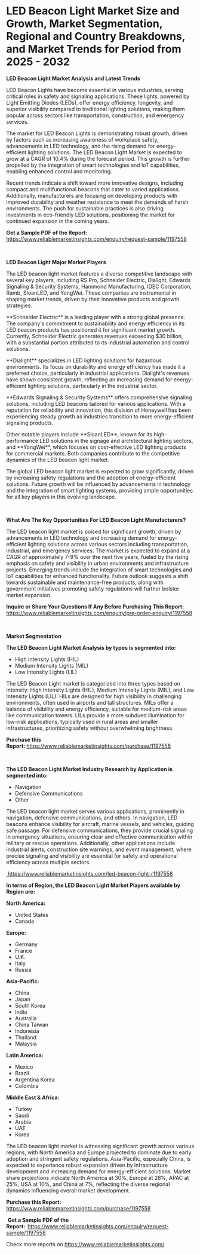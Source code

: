 <p><h1>LED Beacon Light Market Size and Growth, Market Segmentation, Regional and Country Breakdowns, and Market Trends for Period from 2025 -  2032</h1></p><p><strong>LED Beacon Light Market Analysis and Latest Trends</strong></p>
<p><p>LED Beacon Lights have become essential in various industries, serving critical roles in safety and signaling applications. These lights, powered by Light Emitting Diodes (LEDs), offer energy efficiency, longevity, and superior visibility compared to traditional lighting solutions, making them popular across sectors like transportation, construction, and emergency services.</p><p>The market for LED Beacon Lights is demonstrating robust growth, driven by factors such as increasing awareness of workplace safety, advancements in LED technology, and the rising demand for energy-efficient lighting solutions. The LED Beacon Light Market is expected to grow at a CAGR of 10.4% during the forecast period. This growth is further propelled by the integration of smart technologies and IoT capabilities, enabling enhanced control and monitoring.</p><p>Recent trends indicate a shift toward more innovative designs, including compact and multifunctional beacons that cater to varied applications. Additionally, manufacturers are focusing on developing products with improved durability and weather resistance to meet the demands of harsh environments. The push for sustainable practices is also driving investments in eco-friendly LED solutions, positioning the market for continued expansion in the coming years.</p></p>
<p><strong>Get a Sample PDF of the Report:&nbsp;</strong> <a href="https://www.reliablemarketinsights.com/enquiry/request-sample/1197558?utm_campaign=2624&utm_medium=2&utm_source=Github&utm_content=ia&utm_term=09042025&utm_id=led-beacon-light">https://www.reliablemarketinsights.com/enquiry/request-sample/1197558</a></p>
<p>&nbsp;</p>
<p><strong>LED Beacon Light Major Market Players</strong></p>
<p><p>The LED beacon light market features a diverse competitive landscape with several key players, including RS Pro, Schneider Electric, Dialight, Edwards Signaling & Security Systems, Hammond Manufacturing, IDEC Corporation, Ramb, SloanLED, and YongWei. These companies are instrumental in shaping market trends, driven by their innovative products and growth strategies.</p><p>**Schneider Electric** is a leading player with a strong global presence. The company's commitment to sustainability and energy efficiency in its LED beacon products has positioned it for significant market growth. Currently, Schneider Electric generates revenues exceeding $30 billion, with a substantial portion attributed to its industrial automation and control solutions.</p><p>**Dialight** specializes in LED lighting solutions for hazardous environments. Its focus on durability and energy efficiency has made it a preferred choice, particularly in industrial applications. Dialight's revenues have shown consistent growth, reflecting an increasing demand for energy-efficient lighting solutions, particularly in the industrial sector.</p><p>**Edwards Signaling & Security Systems** offers comprehensive signaling solutions, including LED beacons tailored for various applications. With a reputation for reliability and innovation, this division of Honeywell has been experiencing steady growth as industries transition to more energy-efficient signaling products.</p><p>Other notable players include **SloanLED**, known for its high-performance LED solutions in the signage and architectural lighting sectors, and **YongWei**, which focuses on cost-effective LED lighting products for commercial markets. Both companies contribute to the competitive dynamics of the LED beacon light market.</p><p>The global LED beacon light market is expected to grow significantly, driven by increasing safety regulations and the adoption of energy-efficient solutions. Future growth will be influenced by advancements in technology and the integration of smart lighting systems, providing ample opportunities for all key players in this evolving landscape.</p></p>
<p>&nbsp;</p>
<p><strong>What Are The Key Opportunities For LED Beacon Light Manufacturers?</strong></p>
<p><p>The LED beacon light market is poised for significant growth, driven by advancements in LED technology and increasing demand for energy-efficient lighting solutions across various sectors including transportation, industrial, and emergency services. The market is expected to expand at a CAGR of approximately 7-9% over the next five years, fueled by the rising emphasis on safety and visibility in urban environments and infrastructure projects. Emerging trends include the integration of smart technologies and IoT capabilities for enhanced functionality. Future outlook suggests a shift towards sustainable and maintenance-free products, along with government initiatives promoting safety regulations will further bolster market expansion.</p></p>
<p><strong>Inquire or Share Your Questions If Any Before Purchasing This Report:</strong> <a href="https://www.reliablemarketinsights.com/enquiry/pre-order-enquiry/1197558?utm_campaign=2624&utm_medium=2&utm_source=Github&utm_content=ia&utm_term=09042025&utm_id=led-beacon-light">https://www.reliablemarketinsights.com/enquiry/pre-order-enquiry/1197558</a></p>
<p>&nbsp;</p>
<p><strong>Market Segmentation</strong></p>
<p><strong>The LED Beacon Light Market Analysis by types is segmented into:</strong></p>
<p><ul><li>High Intensity Lights (HIL)</li><li>Medium Intensity Lights (MIL)</li><li>Low Intensity Lights (LIL)</li></ul></p>
<p><p>The LED Beacon Light market is categorized into three types based on intensity: High Intensity Lights (HIL), Medium Intensity Lights (MIL), and Low Intensity Lights (LIL). HILs are designed for high visibility in challenging environments, often used in airports and tall structures. MILs offer a balance of visibility and energy efficiency, suitable for medium-risk areas like communication towers. LILs provide a more subdued illumination for low-risk applications, typically used in rural areas and smaller infrastructures, prioritizing safety without overwhelming brightness.</p></p>
<p><strong>Purchase this Report:&nbsp;</strong><a href="https://www.reliablemarketinsights.com/purchase/1197558?utm_campaign=2624&utm_medium=2&utm_source=Github&utm_content=ia&utm_term=09042025&utm_id=led-beacon-light">https://www.reliablemarketinsights.com/purchase/1197558</a></p>
<p>&nbsp;</p>
<p><strong>The LED Beacon Light Market Industry Research by Application is segmented into:</strong></p>
<p><ul><li>Navigation</li><li>Defensive Communications</li><li>Other</li></ul></p>
<p><p>The LED beacon light market serves various applications, prominently in navigation, defensive communications, and others. In navigation, LED beacons enhance visibility for aircraft, marine vessels, and vehicles, guiding safe passage. For defensive communications, they provide crucial signaling in emergency situations, ensuring clear and effective communication within military or rescue operations. Additionally, other applications include industrial alerts, construction site warnings, and event management, where precise signaling and visibility are essential for safety and operational efficiency across multiple sectors.</p></p>
<p><a href="https://www.reliablemarketinsights.com/led-beacon-light-r1197558?utm_campaign=2624&utm_medium=2&utm_source=Github&utm_content=ia&utm_term=09042025&utm_id=led-beacon-light">&nbsp;https://www.reliablemarketinsights.com/led-beacon-light-r1197558</a></p>
<p><strong>In terms of Region, the LED Beacon Light Market Players available by Region are:</strong></p>
<p>
    <p> <strong> North America: </strong>
        <ul>
            <li>United States</li>
            <li>Canada</li>
        </ul>
        </p> 
    <p> <strong> Europe: </strong>
        <ul>
            <li>Germany</li>
            <li>France</li>
            <li>U.K.</li>
            <li>Italy</li>
            <li>Russia</li>
        </ul>
        </p> 
    <p> <strong> Asia-Pacific: </strong>
        <ul>
            <li>China</li>
            <li>Japan</li>
            <li>South Korea</li>
            <li>India</li>
            <li>Australia</li>
            <li>China Taiwan</li>
            <li>Indonesia</li>
            <li>Thailand</li>
            <li>Malaysia</li>
        </ul>
        </p> 
    <p> <strong> Latin America: </strong>
        <ul>
            <li>Mexico</li>
            <li>Brazil</li>
            <li>Argentina Korea</li>
            <li>Colombia</li>
        </ul>
        </p> 
    <p> <strong> Middle East & Africa: </strong>
        <ul>
            <li>Turkey</li>
            <li>Saudi</li>
            <li>Arabia</li>
            <li>UAE</li>
            <li>Korea</li>
        </ul>
    </p>
    </p>
<p><p>The LED beacon light market is witnessing significant growth across various regions, with North America and Europe projected to dominate due to early adoption and stringent safety regulations. Asia-Pacific, especially China, is expected to experience robust expansion driven by infrastructure development and increasing demand for energy-efficient solutions. Market share projections indicate North America at 30%, Europe at 28%, APAC at 25%, USA at 10%, and China at 7%, reflecting the diverse regional dynamics influencing overall market development.</p></p>
<p><strong>Purchase this Report: </strong><a href="https://www.reliablemarketinsights.com/purchase/1197558?utm_campaign=2624&utm_medium=2&utm_source=Github&utm_content=ia&utm_term=09042025&utm_id=led-beacon-light">https://www.reliablemarketinsights.com/purchase/1197558</a></p>
<p>&nbsp;<strong>Get a Sample PDF of the Report:&nbsp;&nbsp;</strong><a href="https://www.reliablemarketinsights.com/enquiry/request-sample/1197558?utm_campaign=2624&utm_medium=2&utm_source=Github&utm_content=ia&utm_term=09042025&utm_id=led-beacon-light">https://www.reliablemarketinsights.com/enquiry/request-sample/1197558</a></p>
<p><strong></strong></p>
<p>Check more reports on <a href="https://www.reliablemarketinsights.com/?utm_campaign=2624&utm_medium=2&utm_source=Github&utm_content=ia&utm_term=09042025&utm_id=led-beacon-light">https://www.reliablemarketinsights.com/</a></p>